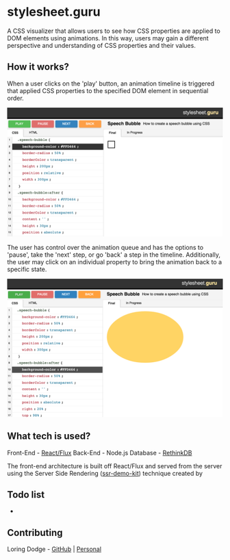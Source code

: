 stylesheet.guru
==================================

A CSS visualizer that allows users to see how CSS properties are applied to DOM elements using animations. In this way, users may gain a different perspective and understanding of CSS properties and their values. 

How it works?
-------------

When a user clicks on the 'play' button, an animation timeline is triggered that applied CSS properties to the specified DOM element in sequential order.

![On Demo Load](/screenshots/screenshot1.png?raw=true)

The user has control over the animation queue and has the options to 'pause', take the 'next' step, or go 'back' a step in the timeline. Additionally, the user may click on an individual property to bring the animation back to a specific state.

![In Progress](/screenshots/screenshot2.png?raw=true)

What tech is used?
-------------
Front-End - [React/Flux](https://facebook.github.io/react/)
Back-End - Node.js
Database - [RethinkDB](http://rethinkdb.com)

The front-end architecture is built off React/Flux and served from the server using the Server Side Rendering ([ssr-demo-kit](https://github.com/zertosh/ssr-demo-kit)) technique created by 

Todo list
-------------
* 

Contributing
-------------
Loring Dodge - [GitHub](http://github.com/loringdodge/) | [Personal](http://www.loringdodge.com)
